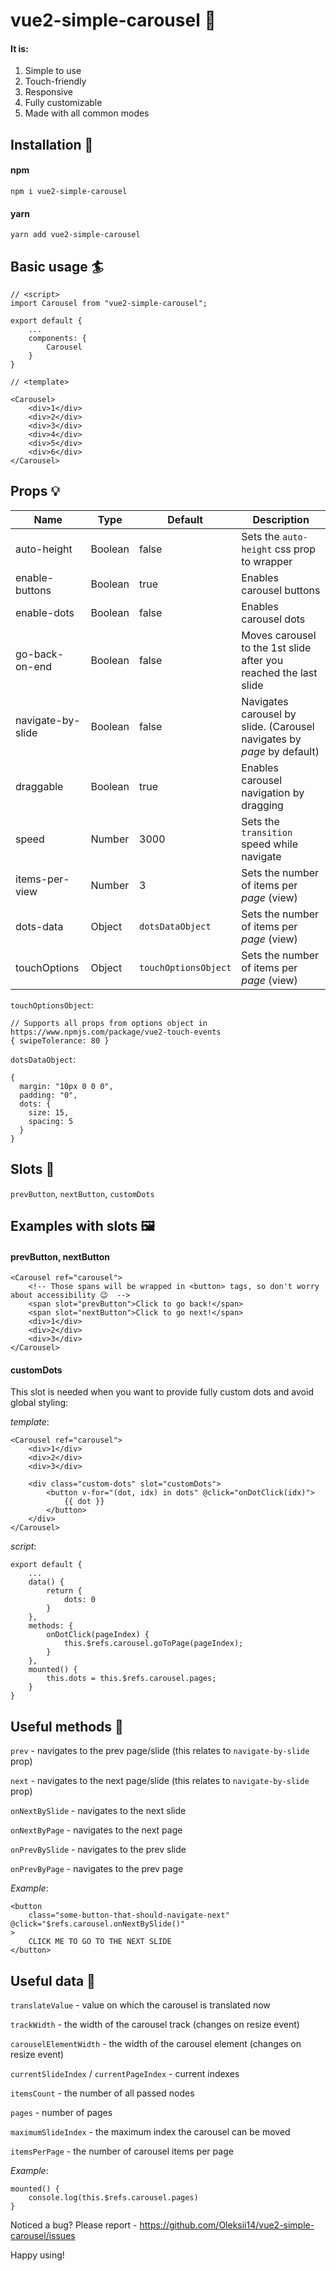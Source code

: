 # vue2-simple-carousel 🎠
#### It is:
1. Simple to use
2. Touch-friendly
3. Responsive
4. Fully customizable
5. Made with all common modes

## Installation 💽

#### npm
```
npm i vue2-simple-carousel
```

#### yarn
```
yarn add vue2-simple-carousel
```

## Basic usage 🏄

```
// <script>
import Carousel from "vue2-simple-carousel";

export default {
    ...
    components: {
        Carousel
    }
}

// <template>

<Carousel>
    <div>1</div>
    <div>2</div>
    <div>3</div>
    <div>4</div>
    <div>5</div>
    <div>6</div>
</Carousel>
```

## Props 💡

|Name|Type|Default|Description|
|-------------|-------------|-----|-----|
|auto-height|Boolean|false|Sets the `auto-height` css prop to wrapper
|enable-buttons|Boolean|true|Enables carousel buttons
|enable-dots|Boolean|false|Enables carousel dots
|go-back-on-end|Boolean|false|Moves carousel to the 1st slide after you reached the last slide
|navigate-by-slide|Boolean|false|Navigates carousel by slide. (Carousel navigates by *page* by default)
|draggable|Boolean|true|Enables carousel navigation by dragging
|speed|Number|3000|Sets the `transition` speed while navigate
|items-per-view|Number|3|Sets the number of items per *page* (view)
|dots-data|Object|`dotsDataObject`|Sets the number of items per *page* (view)
|touchOptions|Object|`touchOptionsObject`|Sets the number of items per *page* (view)

`touchOptionsObject`:
```
// Supports all props from options object in https://www.npmjs.com/package/vue2-touch-events
{ swipeTolerance: 80 }
```

`dotsDataObject`:
```
{
  margin: "10px 0 0 0",
  padding: "0",
  dots: {
    size: 15,
    spacing: 5
  }
}
```

## Slots 🧭
`prevButton`, `nextButton`, `customDots`

## Examples with slots 🖼

#### prevButton, nextButton

```
<Carousel ref="carousel">
    <!-- Those spans will be wrapped in <button> tags, so don't worry about accessibility 😉  -->
    <span slot="prevButton">Click to go back!</span>
    <span slot="nextButton">Click to go next!</span>
    <div>1</div>
    <div>2</div>
    <div>3</div>
</Carousel>
```

#### customDots

This slot is needed when you want to provide fully custom dots and avoid global styling:

*template*: 
```
<Carousel ref="carousel">
    <div>1</div>
    <div>2</div>
    <div>3</div>
    
    <div class="custom-dots" slot="customDots">
        <button v-for="(dot, idx) in dots" @click="onDotClick(idx)">
            {{ dot }}
        </button>
    </div>
</Carousel>
```

*script*:
```
export default {
    ...
    data() {
        return {
            dots: 0
        }
    },
    methods: {
        onDotClick(pageIndex) {
            this.$refs.carousel.goToPage(pageIndex);
        }
    },
    mounted() {
        this.dots = this.$refs.carousel.pages;
    }
}
```

## Useful methods 📖

`prev` - navigates to the prev page/slide (this relates to `navigate-by-slide` prop)

`next` - navigates to the next page/slide (this relates to `navigate-by-slide` prop)

`onNextBySlide` - navigates to the next slide

`onNextByPage` - navigates to the next page

`onPrevBySlide` - navigates to the prev slide

`onPrevByPage` - navigates to the prev page

*Example*:

```
<button
    class="some-button-that-should-navigate-next" @click="$refs.carousel.onNextBySlide()"
>
    CLICK ME TO GO TO THE NEXT SLIDE
</button>
```

## Useful data 📖

`translateValue` - value on which the carousel is translated now

`trackWidth` - the width of the carousel track (changes on resize event)

`carouselElementWidth` - the width of the carousel element (changes on resize event)

`currentSlideIndex` / `currentPageIndex` - current indexes

`itemsCount` - the number of all passed nodes

`pages` - number of pages

`maximumSlideIndex` - the maximum index the carousel can be moved

`itemsPerPage` - the number of carousel items per page

*Example*:

```
mounted() {
    console.log(this.$refs.carousel.pages)
}
```

Noticed a bug? Please report - https://github.com/Oleksii14/vue2-simple-carousel/issues

Happy using!